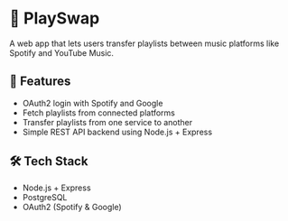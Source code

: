 # 🎵 PlaySwap

A web app that lets users transfer playlists between music platforms like Spotify and YouTube Music.

## 🚀 Features

- OAuth2 login with Spotify and Google
- Fetch playlists from connected platforms
- Transfer playlists from one service to another
- Simple REST API backend using Node.js + Express

## 🛠️ Tech Stack

- Node.js + Express
- PostgreSQL
- OAuth2 (Spotify & Google)
